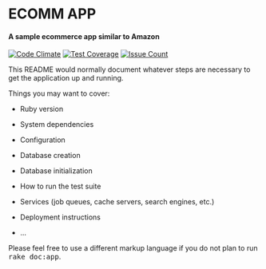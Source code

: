 # ECOMM APP

#### A sample ecommerce app similar to Amazon

[![Code Climate](https://codeclimate.com/github/LukasBarry/Amazon-rails/badges/gpa.svg)](https://codeclimate.com/github/LukasBarry/Amazon-rails) [![Test Coverage](https://codeclimate.com/github/LukasBarry/Amazon-rails/badges/coverage.svg)](https://codeclimate.com/github/LukasBarry/Amazon-rails/coverage) [![Issue Count](https://codeclimate.com/github/LukasBarry/Amazon-rails/badges/issue_count.svg)](https://codeclimate.com/github/LukasBarry/Amazon-rails)

This README would normally document whatever steps are necessary to get the
application up and running.

Things you may want to cover:

* Ruby version

* System dependencies

* Configuration

* Database creation

* Database initialization

* How to run the test suite

* Services (job queues, cache servers, search engines, etc.)

* Deployment instructions

* ...


Please feel free to use a different markup language if you do not plan to run
<tt>rake doc:app</tt>.
